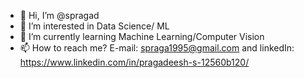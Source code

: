 - 👋 Hi, I’m @spragad
- 👀 I’m interested in Data Science/ ML 
- 🌱 I’m currently learning Machine Learning/Computer Vision
- 📫 How to reach me?
      E-mail: spraga1995@gmail.com and 
      linkedIn: https://www.linkedin.com/in/pragadeesh-s-12560b120/

<!---
spragad/spragad is a ✨ special ✨ repository because its `README.md` (this file) appears on your GitHub profile.
You can click the Preview link to take a look at your changes.
--->
